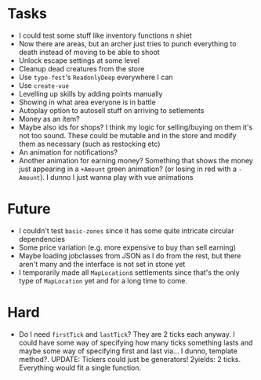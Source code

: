 # Tasks
* I could test some stuff like inventory functions n shiet
* Now there are areas, but an archer just tries to punch everything to death instead of moving to be able to shoot
* Unlock escape settings at some level
* Cleanup dead creatures from the store
* Use `type-fest`'s `ReadonlyDeep` everywhere I can
* Use `create-vue`
* Levelling up skills by adding points manually
* Showing in what area everyone is in battle
* Autoplay option to autosell stuff on arriving to setlements
* Money as an item?
* Maybe also ids for shops? I think my logic for selling/buying on them it's not too sound. These could be mutable and in the store and modify them as necessary (such as restocking etc)
* An animation for notifications?
* Another animation for earning money? Something that shows the money just appearing in a `+Amount` green animation? (or losing in red with a `-Amount`). I dunno I just wanna play with vue animations

# Future
* I couldn't test `basic-zones` since it has some quite intricate circular dependencies
* Some price variation (e.g. more expensive to buy than sell earning)
* Maybe loading jobclasses from JSON as I do from the rest, but there aren't many and the interface is not set in stone yet
* I temporarily made all `MapLocation`s settlements since that's the only type of `MapLocation` yet and for a long time to come.

# Hard
* Do I need `firstTick` and `lastTick`? They are 2 ticks each anyway. I could have some way of specifying how many ticks something lasts and maybe some way of specifying first and last via... I dunno, template method?. UPDATE: Tickers could just be generators! 2yields: 2 ticks. Everything would fit a single function.
